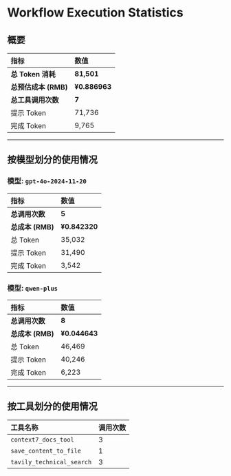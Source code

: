 # Workflow Execution Statistics

## 概要

| 指标 | 数值 |
| :--- | :--- |
| **总 Token 消耗** | **81,501** |
| **总预估成本 (RMB)** | **¥0.886963** |
| **总工具调用次数** | **7** |
| 提示 Token | 71,736 |
| 完成 Token | 9,765 |

---

## 按模型划分的使用情况


### 模型: `gpt-4o-2024-11-20`

| 指标 | 数值 |
| :--- | :--- |
| **总调用次数** | **5** |
| **总成本 (RMB)** | **¥0.842320** |
| 总 Token | 35,032 |
| 提示 Token | 31,490 |
| 完成 Token | 3,542 |

### 模型: `qwen-plus`

| 指标 | 数值 |
| :--- | :--- |
| **总调用次数** | **8** |
| **总成本 (RMB)** | **¥0.044643** |
| 总 Token | 46,469 |
| 提示 Token | 40,246 |
| 完成 Token | 6,223 |

---

## 按工具划分的使用情况

| 工具名称 | 调用次数 |
| :--- | :--- |
| `context7_docs_tool` | 3 |
| `save_content_to_file` | 1 |
| `tavily_technical_search` | 3 |
